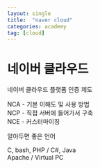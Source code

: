 ```yaml
---
layout: single
title:  "naver cloud"
categories: academy
tag: [cloud]
---
```


# 네이버 클라우드

네이버 클라우드 플랫폼 인증 제도

NCA - 기본 이해도 및 사용 방법  
NCP -  직접 서버에 들어가서 구축  
NCE - 커스터마이징

알아두면 좋은 언어

C, bash, PHP / C#, Java  
Apache / Virtual PC